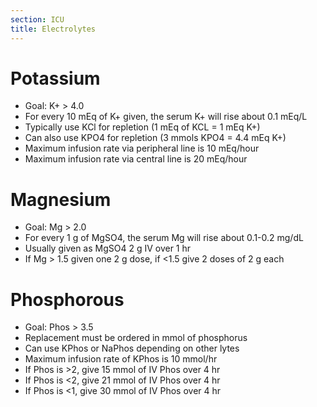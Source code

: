 ```yaml
---
section: ICU
title: Electrolytes
---
```


# Potassium
- Goal: K+ > 4.0
- For every 10 mEq of K+ given, the serum K+ will rise about 0.1 mEq/L
- Typically use KCl for repletion (1 mEq of KCL = 1 mEq K+)
- Can also use KPO4 for repletion (3 mmols KPO4 = 4.4 mEq K+)
- Maximum infusion rate via peripheral line is 10 mEq/hour
- Maximum infusion rate via central line is 20 mEq/hour

# Magnesium
- Goal: Mg > 2.0
- For every 1 g of MgSO4, the serum Mg will rise about 0.1-0.2 mg/dL
- Usually given as MgSO4 2 g IV over 1 hr
- If Mg > 1.5 given one 2 g dose, if <1.5 give 2 doses of 2 g each

# Phosphorous
- Goal: Phos > 3.5
- Replacement must be ordered in mmol of phosphorus
- Can use KPhos or NaPhos depending on other lytes
- Maximum infusion rate of KPhos is 10 mmol/hr
- If Phos is >2, give 15 mmol of IV Phos over 4 hr
- If Phos is <2, give 21 mmol of IV Phos over 4 hr
- If Phos is <1, give 30 mmol of IV Phos over 4 hr
